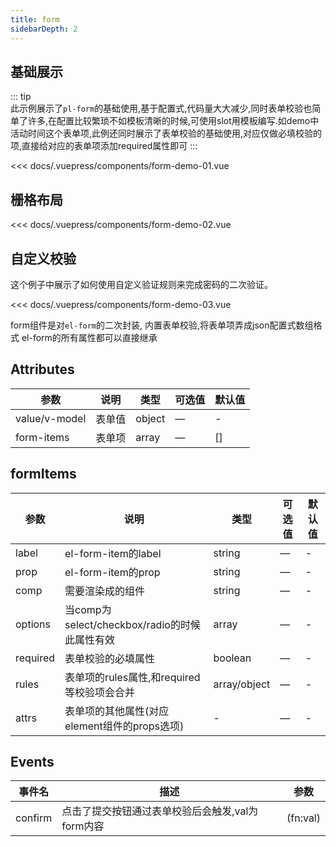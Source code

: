 ```yaml
---
title: form
sidebarDepth: 2
---
```


## 基础展示
::: tip  
此示例展示了`pl-form`的基础使用,基于配置式,代码量大大减少,同时表单校验也简单了许多,在配置比较繁琐不如模板清晰的时候,可使用slot用模板编写.如demo中活动时间这个表单项,此例还同时展示了表单校验的基础使用,对应仅做必填校验的项,直接给对应的表单项添加required属性即可
:::

 
<demo-block>

<form-demo-01 slot="source"></form-demo-01>

<<< docs/.vuepress/components/form-demo-01.vue

</demo-block>


## 栅格布局

<demo-block>

<form-demo-02 slot="source"></form-demo-02>

<<< docs/.vuepress/components/form-demo-02.vue

</demo-block>

## 自定义校验

这个例子中展示了如何使用自定义验证规则来完成密码的二次验证。

<demo-block>

<form-demo-03 slot="source"></form-demo-03>


<<< docs/.vuepress/components/form-demo-03.vue


</demo-block>


form组件是对`el-form`的二次封装, 内置表单校验,将表单项弄成json配置式数组格式
el-form的所有属性都可以直接继承
## Attributes
| 参数          | 说明            | 类型            | 可选值                 | 默认值   |
|-------------  |---------------- |---------------- |---------------------- |-------- |
| value/v-model | 表单值 | object   | — | - |
| form-items | 表单项 | array   | — | [] |


## formItems
| 参数          | 说明            | 类型            | 可选值                 | 默认值   |
|-------------  |---------------- |---------------- |---------------------- |-------- |
| label    | el-form-item的label | string    | — | - |
| prop | el-form-item的prop | string   | — | - |
| comp | 需要渲染成的组件 | string   | — | - |
| options | 当comp为select/checkbox/radio的时候此属性有效 | array   | — | - |
| required | 表单校验的必填属性 | boolean   | — | - |
| rules | 表单项的rules属性,和required等校验项会合并 | array/object   | — | - |
| attrs | 表单项的其他属性(对应element组件的props选项) | -   | — | - |

## Events
| 事件名 | 描述 | 参数 |
|----| ----| ----|
| confirm | 点击了提交按钮通过表单校验后会触发,val为form内容 | (fn:val) |

